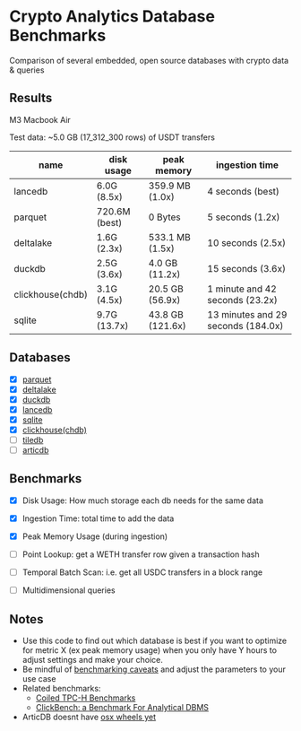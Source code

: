# Crypto Analytics Database Benchmarks

Comparison of several embedded, open source databases with crypto data & queries

## Results

M3 Macbook Air

Test data: ~5.0 GB (17_312_300 rows) of USDT transfers

| name             | disk usage    | peak memory      | ingestion time                     |
| ---------------- | ------------- | ---------------- | ---------------------------------- |
| lancedb          | 6.0G (8.5x)   | 359.9 MB (1.0x)  | 4 seconds (best)                   |
| parquet          | 720.6M (best) | 0 Bytes          | 5 seconds (1.2x)                   |
| deltalake        | 1.6G (2.3x)   | 533.1 MB (1.5x)  | 10 seconds (2.5x)                  |
| duckdb           | 2.5G (3.6x)   | 4.0 GB (11.2x)   | 15 seconds (3.6x)                  |
| clickhouse(chdb) | 3.1G (4.5x)   | 20.5 GB (56.9x)  | 1 minute and 42 seconds (23.2x)    |
| sqlite           | 9.7G (13.7x)  | 43.8 GB (121.6x) | 13 minutes and 29 seconds (184.0x) |

## Databases

- [x] [parquet](https://parquet.apache.org/)
- [x] [deltalake](https://delta-io.github.io/delta-rs/usage/create-delta-lake-table/)
- [x] [duckdb](https://duckdb.org/docs/api/python/overview)
- [x] [lancedb](https://lancedb.github.io/lancedb/basic/)
- [x] [sqlite](https://docs.python.org/3/library/sqlite3.html#sqlite3-tutorial)
- [x] [clickhouse(chdb)](https://clickhouse.com/docs/en/chdb/install/python)
- [ ] [tiledb](https://docs.tiledb.com/main/how-to/arrays/creating-arrays/creating-dimensions)
- [ ] [articdb](https://docs.arcticdb.io/latest/)

## Benchmarks

- [x] Disk Usage: How much storage each db needs for the same data
- [x] Ingestion Time: total time to add the data
- [x] Peak Memory Usage (during ingestion)
- [ ] Point Lookup: get a WETH transfer row given a transaction hash
- [ ] Temporal Batch Scan: i.e. get all USDC transfers in a block range
- [ ] Multidimensional queries


## Notes

* Use this code to find out which database is best if you want to optimize for metric X (ex peak memory usage) when you only have Y hours to adjust settings and make your choice.
* Be mindful of [benchmarking caveats](https://matthewrocklin.com/biased-benchmarks.html) and adjust the parameters to your use case
* Related benchmarks:
    * [Coiled TPC-H Benchmarks](https://docs.coiled.io/blog/tpch.html#tpc-h-experimental-details)
    * [ClickBench: a Benchmark For Analytical DBMS](https://benchmark.clickhouse.com/)
* ArticDB doesnt have [osx wheels yet](https://github.com/man-group/ArcticDB/issues/759)






